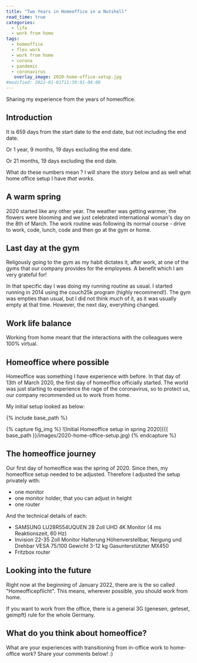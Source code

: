 ```yaml
---
title: "Two Years in Homeoffice in a Nutshell"
read_time: true
categories:  
  - life
  - work from home
tags:
  - homeoffice
  - flex work
  - work from home
  - corona
  - pandemic
  - coronavirus
   overlay_image: 2020-home-office-setup.jpg  
#modified: 2022-01-01T11:39:01-04:00  
---
```

Sharing my experience from the years of homeoffice.
## Introduction

It is 659 days from the start date to the end date, but not including the end date.

Or 1 year, 9 months, 19 days excluding the end date.

Or 21 months, 19 days excluding the end date.

What do these numbers mean ? I will share the story below and as well what home office setup I have *that works*.
## A warm spring

2020 started like any other year. The weather was getting warmer, the flowers were blooming and we just celebrated international woman's day on the 8th of March. The work routine was following its normal course - drive to work, code, lunch, code and then go at the gym or home.

## Last day at the gym

Religously going to the gym as my habit dictates it, after work, at one of the gyms that our company provides for the employees. A benefit which I am very grateful for!

In that specific day I was doing my running routine as usual. I started running in 2014 using the couch25k program (highly recommend!). The gym was empties than usual, but I did not think much of it, as it was usually empty at that time. However, the next day, everything changed.


## Work life balance

Working from home meant that the interactions with the colleagues were 100% virtual. 
## Homeoffice where possible

Homeoffice was something I have experience with before. In that day of 13th of March 2020, the first day of homeoffice officially started. The world was just starting to experience the rage of the coronavirus, so to protect us, our company recommended us to work from home.

My initial setup looked as below:

{% include base_path %}

{% capture fig_img %}
![Initial Homeoffice setup in spring 2020]({{ base_path }}/images/2020-home-office-setup.jpg)
{% endcapture %}


## The homeoffice journey 

Our first day of homeoffice was the spring of 2020. Since then, my homeoffice setup needed to be adjusted. Therefore I adjusted the setup privately with:
- one monitor
- one monitor holder, that you can adjust in height
- one router

And the technical details of each:
- SAMSUNG LU28R554UQUEN 28 Zoll UHD 4K Monitor (4 ms Reaktionszeit, 60 Hz)
- Invision 22-35 Zoll Monitor Halterung Höhenverstellbar, Neigung und Drehbar VESA 75/100 Gewicht 3-12 kg Gasunterstützter MX450
- Fritzbox router

## Looking into the future

Right now at the beginning of January 2022, there are is the so called "Homeofficepflicht". This means, wherever possible, you should work from home. 

If you want to work from the office, there is a general 3G (genesen, geteset, geimpft) rule for the whole Germany. 

## What do you think about homeoffice?

What are your experiences with transitioning from in-office work to home-office work? Share your comments below! :) 
